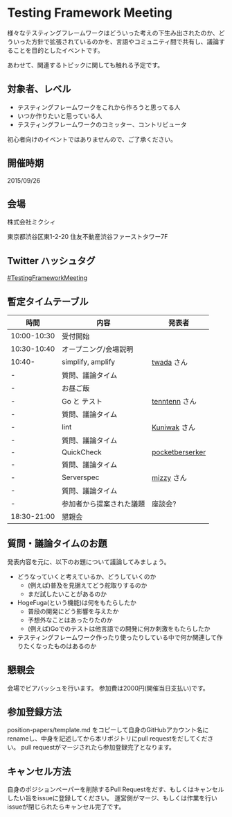 # Testing Framework Meeting

様々なテスティングフレームワークはどういった考えの下生み出されたのか、どういった方針で拡張されているのかを、言語やコミュニティ間で共有し、議論することを目的としたイベントです。

あわせて、関連するトピックに関しても触れる予定です。

## 対象者、レベル

* テスティングフレームワークをこれから作ろうと思ってる人
* いつか作りたいと思っている人
* テスティングフレームワークのコミッター、コントリビュータ

初心者向けのイベントではありませんので、ご了承ください。

## 開催時期

2015/09/26

## 会場

株式会社ミクシィ

東京都渋谷区東1-2-20 住友不動産渋谷ファーストタワー7F

## Twitter ハッシュタグ

[#TestingFrameworkMeeting](https://twitter.com/search?q=%23TestingFramworkMeeting)

## 暫定タイムテーブル

時間         | 内容                     | 発表者 |
-------------|-------------------------|--------|
10:00-10:30 | 受付開始                 |        |
10:30-10:40 | オープニング/会場説明     |        |
10:40- | simplify, amplify       | [twada](https://github.com/twada) さん |
-  | 質問、議論タイム          |        |
- | お昼ご飯 |        |
- | Go と テスト             | [tenntenn](https://github.com/tenntenn) さん |
- | 質問、議論タイム          |        |
- | lint                    | [Kuniwak](https://github.com/Kuniwak) さん |
- | 質問、議論タイム          |        |
- | QuickCheck               | [pocketberserker](https://github.com/pocketberserker) |
- | 質問、議論タイム          |        |
- | Serverspec               | [mizzy](https://github.com/mizzy) さん |
- | 質問、議論タイム          |        |
- | 参加者から提案された議題   | 座談会? |
18:30-21:00  | 懇親会                   |        |

## 質問・議論タイムのお題

発表内容を元に、以下のお題について議論してみましょう。

* どうなっていくと考えているか、どうしていくのか
    * (例えば)普及を見据えてどう舵取りするのか
    * まだ試したいことがあるのか
* HogeFuga(という機能)は何をもたらしたか
    * 普段の開発にどう影響を与えたか
    * 予想外なことはあったりたのか
    * (例えば)Goでのテストは他言語での開発に何か刺激をもたらしたか
* テスティングフレームワーク作ったり使ったりしている中で何か関連して作りたくなったものはあるのか

## 懇親会

会場でビアバッシュを行います。
参加費は2000円(開催当日支払い)です。

## 参加登録方法

position-papers/template.md をコピーして自身のGitHubアカウント名にrenameし、中身を記述してから本リポジトリにpull requestをだしてください。
pull requestがマージされたら参加登録完了となります。

## キャンセル方法

自身のポジションペーパーを削除するPull Requestをだす、もしくはキャンセルしたい旨をissueに登録してください。
運営側がマージ、もしくは作業を行いissueが閉じられたらキャンセル完了です。

